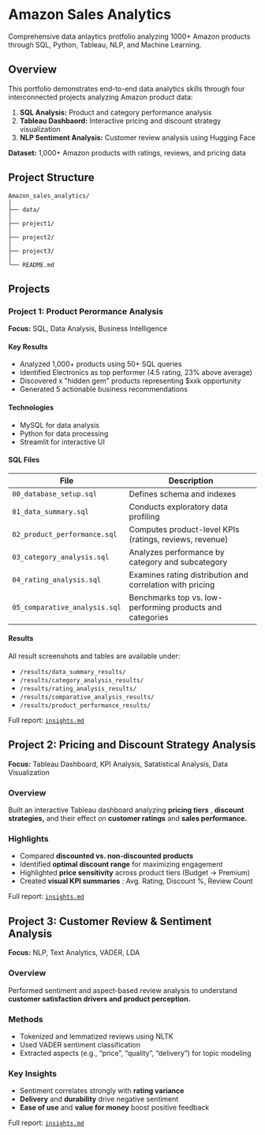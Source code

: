 # Amazon Sales Analytics

Comprehensive data anlaytics protfolio analyzing 1000+ Amazon products through SQL, Python, Tableau, NLP, and Machine Learning.

## Overview

This portfolio demonstrates end-to-end data analytics skills through four interconnected projects analyzing Amazon product data:

1. **SQL Analysis:** Product and category performance analysis
2. **Tableau Dashbaord:** Interactive pricing and discount strategy visualization
3. **NLP Sentiment Analysis:** Customer review analysis using Hugging Face

**Dataset:** 1,000+ Amazon products with ratings, reviews, and pricing data

## Project Structure

```
Amazon_sales_analytics/
│
├── data/
│
├── project1/
│
├── project2/
│
├── project3/
│
└── README.md
```

## Projects

### Project 1: Product Perormance Analysis

**Focus:** SQL, Data Analysis, Business Intelligence

#### Key Results 

* Analyzed 1,000+ products using 50+ SQL queries
* Identified Electronics as top performer (4.5 rating, 23% above average)
* Discovered x "hidden gem" products representing $xxk opportunity
* Generated 5 actionable business recommendations

#### Technologies

* MySQL for data analysis
* Python for data processing
* Streamlit for interactive UI

#### SQL Files

| File                            | Description                                               |
| ------------------------------- | --------------------------------------------------------- |
| `00_database_setup.sql`       | Defines schema and indexes                                |
| `01_data_summary.sql`         | Conducts exploratory data profiling                       |
| `02_product_performance.sql`  | Computes product-level KPIs (ratings, reviews, revenue)   |
| `03_category_analysis.sql`    | Analyzes performance by category and subcategory          |
| `04_rating_analysis.sql`      | Examines rating distribution and correlation with pricing |
| `05_comparative_analysis.sql` | Benchmarks top vs. low-performing products and categories |

#### Results

All result screenshots and tables are available under:

* `/results/data_summary_results/`
* `/results/category_analysis_results/`
* `/results/rating_analysis_results/`
* `/results/comparative_analysis_results/`
* `/results/product_performance_results/`

Full report: [`insights.md`](https://github.com/bteze001/Amazon_sales_analytics/blob/main/project1/results/key_findings.md)

## Project 2: Pricing and Discount Strategy Analysis

**Focus:** Tableau Dashboard, KPI Analysis, Satatistical Analysis, Data Visualization

### Overview 

Built an interactive Tableau dashboard analyzing **pricing tiers** , **discount strategies,** and their effect on **customer ratings** and **sales performance.** 

### **Highlights**

* Compared **discounted vs. non-discounted products**
* Identified **optimal discount range** for maximizing engagement
* Highlighted **price sensitivity** across product tiers (Budget → Premium)
* Created **visual KPI summaries** : Avg. Rating, Discount %, Review Count

Full report: [`insights.md`](https://github.com/bteze001/Amazon_sales_analytics/blob/main/project2/results/insights.md)

## Project 3: Customer Review & Sentiment Analysis

**Focus:** NLP, Text Analytics, VADER, LDA

### **Overview**

Performed sentiment and aspect-based review analysis to understand ****customer satisfaction drivers** and** **product perception.**

### **Methods**

* Tokenized and lemmatized reviews using NLTK
* Used VADER sentiment classification
* Extracted aspects (e.g., “price”, “quality”, “delivery”) for topic modeling

### **Key Insights**

* Sentiment correlates strongly with **rating variance**
* **Delivery** and **durability** drive negative sentiment
* **Ease of use** and **value for money** boost positive feedback

Full report: [`insights.md`](https://github.com/bteze001/Amazon_sales_analytics/blob/main/project3/results/findings/insights.md)
